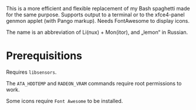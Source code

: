 This is a more efficient and flexible replacement of my Bash spaghetti made for the same purpose. Supports output to a terminal or to the xfce4-panel genmon applet (with Pango markup). Needs FontAwesome to display icons.

The name is an abbreviation of Li(nux) + Mon(itor), and „lemon“ in Russian.

# Prerequisitions

Requires `libsensors`.

The `ATA_HDDTEMP` and `RADEON_VRAM` commands require root permissions to work.

Some icons require `Font Awesome` to be installed.
